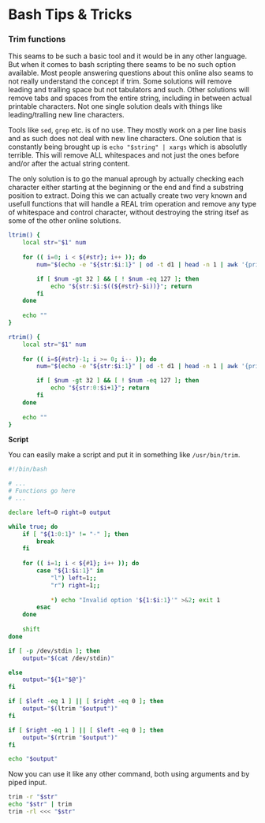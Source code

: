 # Bash Tips & Tricks

### Trim functions

This seams to be such a basic tool and it would be in any other language. But when it comes to bash scripting there seams to be no such option available. Most people answering questions about this online also seams to not really understand the concept if trim. Some solutions will remove leading and tralling space but not tabulators and such. Other solutions will remove tabs and spaces from the entire string, including in between actual printable characters. Not one single solution deals with things like leading/tralling new line characters. 

Tools like `sed`, `grep` etc. is of no use. They mostly work on a per line basis and as such does not deal with new line characters. One solution that is constantly being brought up is `echo "$string" | xargs` which is absolutly terrible. This will remove ALL whitespaces and not just the ones before and/or after the actual string content. 

The only solution is to go the manual aprough by actually checking each character either starting at the beginning or the end and find a substring position to extract. Doing this we can actually create two very known and usefull functions that will handle a REAL trim operation and remove any type of whitespace and control character, without destroying the string itsef as some of the other online solutions. 

```sh
ltrim() {
    local str="$1" num
    
    for (( i=0; i < ${#str}; i++ )); do
        num="$(echo -e "${str:$i:1}" | od -t d1 | head -n 1 | awk '{print $2}')"

        if [ $num -gt 32 ] && [ ! $num -eq 127 ]; then
            echo "${str:$i:$((${#str}-$i))}"; return
        fi
    done
    
    echo ""
}
```

```sh
rtrim() {
    local str="$1" num
    
    for (( i=${#str}-1; i >= 0; i-- )); do
        num="$(echo -e "${str:$i:1}" | od -t d1 | head -n 1 | awk '{print $2}')"

        if [ $num -gt 32 ] && [ ! $num -eq 127 ]; then
            echo "${str:0:$i+1}"; return
        fi
    done
    
    echo ""
}
```

__Script__

You can easily make a script and put it in something like `/usr/bin/trim`. 

```sh
#!/bin/bash

# ...
# Functions go here
# ...

declare left=0 right=0 output

while true; do
    if [ "${1:0:1}" != "-" ]; then
        break
    fi
    
    for (( i=1; i < ${#1}; i++ )); do
        case "${1:$i:1}" in
            "l") left=1;;
            "r") right=1;;
            
            *) echo "Invalid option '${1:$i:1}'" >&2; exit 1
        esac
    done
    
    shift
done

if [ -p /dev/stdin ]; then
    output="$(cat /dev/stdin)"

else
    output="${1+"$@"}"
fi

if [ $left -eq 1 ] || [ $right -eq 0 ]; then
    output="$(ltrim "$output")"
fi

if [ $right -eq 1 ] || [ $left -eq 0 ]; then
    output="$(rtrim "$output")"
fi

echo "$output"
```

Now you can use it like any other command, both using arguments and by piped input. 

```sh
trim -r "$str"
echo "$str" | trim
trim -rl <<< "$str"
```
